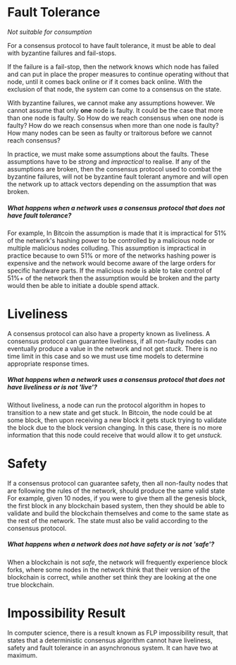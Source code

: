 # Fault Tolerance

_Not suitable for consumption_

For a consensus protocol to have fault tolerance, it must be able to deal with byzantine failures and fail-stops.

If the failure is a fail-stop, then the network knows which node has failed and can put in place the proper measures to continue operating without that node, until it comes back online or if it comes back online. With the exclusion of that node, the system can come to a consensus on the state.

With byzantine failures, we cannot make any assumptions however. We cannot assume that only **one** node is faulty. It could be the case that more than one node is faulty. So How do we reach consensus when one node is faulty? How do we reach consensus when more than one node is faulty? How many nodes can be seen as faulty or traitorous before we cannot reach consensus?

In practice, we must make some assumptions about the faults. These assumptions have to be _strong_ and _impractical_ to realise. If any of the assumptions are broken, then the consensus protocol used to combat the byzantine failures, will not be byzantine fault tolerant anymore and will open the network up to attack vectors depending on the assumption that was broken.

##### What happens when a network uses a consensus protocol that does not have fault tolerance?

For example, In Bitcoin the assumption is made that it is impractical for 51% of the network's hashing power to be controlled by a malicious node or multiple malicious nodes colluding. This assumption is impractical in practice because to own 51% or more of the networks hashing power is expensive and the network would become aware of the large orders for specific hardware parts.  If the malicious node is able to take control of 51%+ of the network then the assumption would be broken and the party would then be able to initiate a double spend attack.

# Liveliness

A consensus protocol can also have a property known as liveliness. A consensus protocol can guarantee liveliness, if all non-faulty nodes can eventually produce a value in the network and not get _stuck_. There is no time limit in this case and so we must use time models to determine appropriate response times.

##### What happens when a network uses a consensus protocol that does not have liveliness or is not 'live'?

Without liveliness, a node can run the protocol algorithm in hopes to transition to a new state and get stuck. In Bitcoin, the node could be at some block, then upon receiving a new block it gets stuck trying to validate the block due to the block version changing. In this case, there is no more information that this node could receive that would allow it to get _unstuck._

# Safety

If a consensus protocol can guarantee safety, then all non-faulty nodes that are following the rules of the network, should produce the same valid state For example, given 10 nodes, if you were to give them all the genesis block, the first block in any blockchain based system, then they should be able to validate and build the blockchain themselves and come to the same state as the rest of the network. The state must also be valid according to the consensus protocol.

##### What happens when a network does not have safety or is not 'safe'?

When a blockchain is not _safe_, the network will frequently experience block forks, where some nodes in the network think that their version of the blockchain is correct, while another set think they are looking at the one true blockchain.

# Impossibility Result

In computer science, there is a result known as FLP impossibility result, that states that a deterministic consensus algorithm cannot have liveliness, safety and fault tolerance in an asynchronous system. It can have two at maximum.

